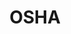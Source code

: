---
title: OSHA
crosslinks:
- anti_gif_bot
- youtubot
- WTF
- xkcd
- pics
- tmsbmeta
- watchpeopledie
- funny
- gifs
- botwatch
- mildlyinteresting
- Justrolledintotheshop
- autourbanbot
- IAmA
- AskReddit
- CrappyDesign
- MassdropBot
- tifu
- zeronet
- SweatyPalms
---